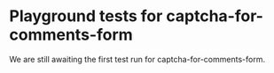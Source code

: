 # Playground tests for captcha-for-comments-form
We are still awaiting the first test run for captcha-for-comments-form.
